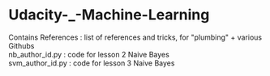 # Udacity-_-Machine-Learning

Contains 
References : list of references and tricks, for "plumbing" + various Githubs  
nb_author_id.py : code for lesson 2 Naive Bayes  
svm_author_id.py : code for lesson 3 Naive Bayes
